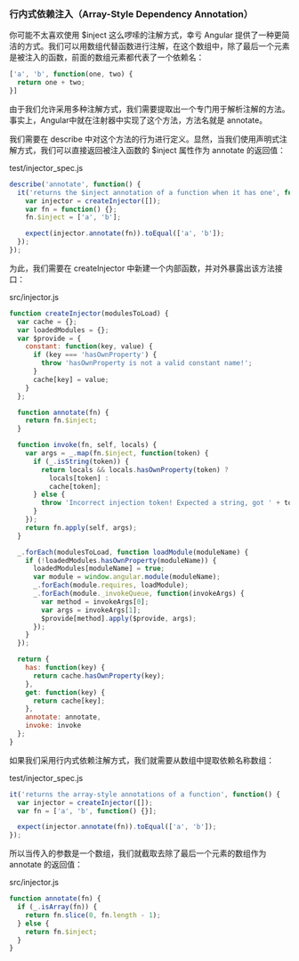 ### 行内式依赖注入（Array-Style Dependency Annotation）

你可能不太喜欢使用 $inject 这么啰嗦的注解方式，幸亏 Angular 提供了一种更简洁的方式。我们可以用数组代替函数进行注解，在这个数组中，除了最后一个元素是被注入的函数，前面的数组元素都代表了一个依赖名：

```js
['a', 'b', function(one, two) {
  return one + two;
}]
```

由于我们允许采用多种注解方式，我们需要提取出一个专门用于解析注解的方法。事实上，Angular中就在注射器中实现了这个方法，方法名就是 annotate。

我们需要在 describe 中对这个方法的行为进行定义。显然，当我们使用声明式注解方式，我们可以直接返回被注入函数的 $inject 属性作为 annotate 的返回值：

test/injector\_spec.js

```js
describe('annotate', function() {
  it('returns the $inject annotation of a function when it has one', function() {
    var injector = createInjector([]);
    var fn = function() {};
    fn.$inject = ['a', 'b'];

    expect(injector.annotate(fn)).toEqual(['a', 'b']);
  });
});
```

为此，我们需要在 createInjector 中新建一个内部函数，并对外暴露出该方法接口：

src/injector.js

```js
function createInjector(modulesToLoad) {
  var cache = {};
  var loadedModules = {};
  var $provide = {
    constant: function(key, value) {
      if (key === 'hasOwnProperty') {
        throw 'hasOwnProperty is not a valid constant name!';
      }
      cache[key] = value;
    }
  };

  function annotate(fn) {
    return fn.$inject;
  }

  function invoke(fn, self, locals) {
    var args = _.map(fn.$inject, function(token) {
      if (_.isString(token)) {
        return locals && locals.hasOwnProperty(token) ?
          locals[token] :
          cache[token];
      } else {
        throw 'Incorrect injection token! Expected a string, got ' + token;
      }
    });
    return fn.apply(self, args);
  }

  _.forEach(modulesToLoad, function loadModule(moduleName) {
    if (!loadedModules.hasOwnProperty(moduleName)) {
      loadedModules[moduleName] = true;
      var module = window.angular.module(moduleName);
      _.forEach(module.requires, loadModule);
      _.forEach(module._invokeQueue, function(invokeArgs) {
        var method = invokeArgs[0];
        var args = invokeArgs[1];
        $provide[method].apply($provide, args);
      });
    }
  });

  return {
    has: function(key) {
      return cache.hasOwnProperty(key);
    },
    get: function(key) {
      return cache[key];
    },
    annotate: annotate,
    invoke: invoke
  };
}
```

如果我们采用行内式依赖注解方式，我们就需要从数组中提取依赖名称数组：

test/injector\_spec.js

```js
it('returns the array-style annotations of a function', function() {
  var injector = createInjector([]);
  var fn = ['a', 'b', function() {}];

  expect(injector.annotate(fn)).toEqual(['a', 'b']);
});
```

所以当传入的参数是一个数组，我们就截取去除了最后一个元素的数组作为 annotate 的返回值：

src/injector.js

```js
function annotate(fn) {
  if (_.isArray(fn)) {
    return fn.slice(0, fn.length - 1);
  } else {
    return fn.$inject;
  }
}
```



